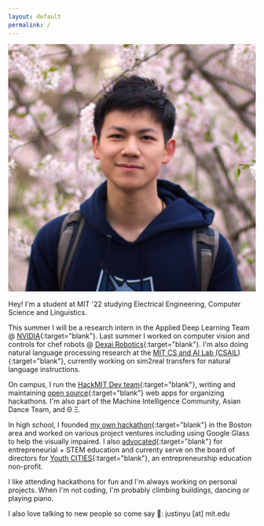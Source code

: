 ```yaml
---
layout: default
permalink: /
---
```


<img class="propic" src="/assets/images/profile.jpg">

Hey! I'm a student at MIT '22 studying Electrical Engineering, Computer Science and Linguistics.

This summer I will be a research intern in the Applied Deep Learning Team @ [NVIDIA](https://www.nvidia.com/en-us/self-driving-cars/drive-ix/){:target="blank"}. Last summer I worked on computer vision and controls for chef robots @ [Dexai Robotics](https://www.dexai.com/){:target="blank"}. I'm also doing natural language processing research at the [MIT CS and AI Lab (CSAIL)](https://www.csail.mit.edu/){:target="blank"}, currently working on sim2real transfers for natural language instructions.

On campus, I run the [HackMIT Dev team](https://www.notion.so/Join-HackMIT-Dev-8484e088859640e0a0b5af1a4ddbec4d){:target="blank"}, writing and maintaining [open source](https://code.hackmit.org/){:target="blank"} web apps for organizing hackathons. I'm also part of the Machine Intelligence Community, Asian Dance Team, and Θ Ξ.

In high school, I founded [my own hackathon](https://mahacks.com/){:target="blank"} in the Boston area and worked on various project ventures including using Google Glass to help the visually impaired. I also [advocated](https://winchester.wickedlocal.com/news/20161217/winchester-students-speak-at-massachusetts-stem-summit){:target="blank"} for entrepreneurial + STEM education and currenty serve on the board of directors for [Youth CITIES](http://youthcities.org/){:target="blank"}, an entrepreneurship education non-profit. 


I like attending hackathons for fun and I'm always working on personal projects. 
When I'm not coding, I'm probably climbing buildings, dancing or playing piano.


I also love talking to new people so come say 👋: justinyu [at] mit.edu
